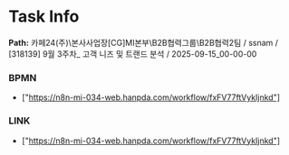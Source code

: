 # Task Info

**Path:** 카페24(주)\본사사업장\[CG]MI본부\B2B협력그룹\B2B협력2팀 / ssnam / [318139] 9월 3주차_ 고객 니즈 및 트랜드 분석 / 2025-09-15_00-00-00

### BPMN
- ["https://n8n-mi-034-web.hanpda.com/workflow/fxFV77ftVykIjnkd"]

### LINK
- ["https://n8n-mi-034-web.hanpda.com/workflow/fxFV77ftVykIjnkd"]

